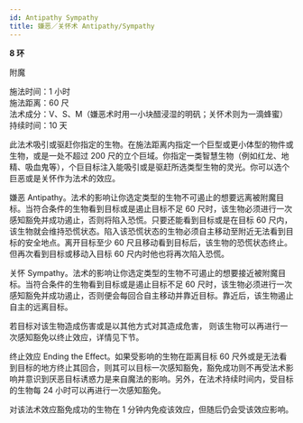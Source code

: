 ```yaml
---
id: Antipathy Sympathy
title: 嫌恶／关怀术 Antipathy/Sympathy
---
```


**8 环**

附魔

施法时间：1 小时  
施法距离：60 尺  
法术成分：V、S、M（嫌恶术时用一小块醋浸湿的明矾；关怀术则为一滴蜂蜜）  
持续时间：10 天

此法术吸引或驱赶你指定的生物。在施法距离内指定一个巨型或更小体型的物件或生物，或是一处不超过 200 尺的立个巨域。你指定一类智慧生物（例如红龙、地精、吸血鬼等），个巨目标注入能吸引或是驱赶所选类型生物的灵光。你可以选个巨恶或是关怀作为法术的效应。

嫌恶
Antipathy。法术的影响让你选定类型的生物不可遏止的想要远离被附魔目标。当符合条件的生物看到目标或是遏止目标不足 60 尺时，该生物必须进行一次感知豁免并成功遏止，否则将陷入恐慌。只要还能看到目标或是在目标 60 尺内，
该生物就会维持恐慌状态。陷入该恐慌状态的生物必须自主移动至附近无法看到目标的安全地点。离开目标至少 60 尺且移动看到目标后，该生物的恐慌状态终止。但再次看到目标或移动入目标 60 尺内时他也将再次陷入恐慌。

关怀
Sympathy。法术的影响让你选定类型的生物不可遏止的想要接近被附魔目标。当符合条件的生物看到目标或是遏止目标不足 60 尺时，该生物必须进行一次感知豁免并成功遏止，否则便会每回合自主移动并靠近目标。靠近后，该生物遏止自主的远离目标。

若目标对该生物造成伤害或是以其他方式对其造成危害，
则该生物可以再进行一次感知豁免以终止效应，详情见下节。

终止效应
Ending the Effect。如果受影响的生物在距离目标 60 尺外或是无法看到目标的地方终止其回合，则其可以目标一次感知豁免，豁免成功则不再受法术影响并意识到厌恶目标诱惑力是来自魔法的影响。另外，在法术持续时间内，受目标的生物每 24 小时可以再进行一次感知豁免。

对该法术效应豁免成功的生物在 1 分钟内免疫该效应，但随后仍会受该效应影响。
